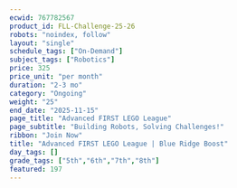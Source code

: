 ```yaml
---
ecwid: 767782567
product_id: FLL-Challenge-25-26
robots: "noindex, follow"
layout: "single"
schedule_tags: ["On-Demand"]
subject_tags: ["Robotics"]
price: 325
price_unit: "per month"
duration: "2-3 mo"
category: "Ongoing"
weight: "25"
end_date: "2025-11-15"
page_title: "Advanced FIRST LEGO League"
page_subtitle: "Building Robots, Solving Challenges!"
ribbon: "Join Now"
title: "Advanced FIRST LEGO League | Blue Ridge Boost"
day_tags: []
grade_tags: ["5th","6th","7th","8th"]
featured: 197
---
```

